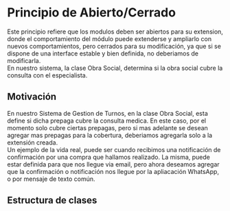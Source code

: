 # Principio de Abierto/Cerrado  
Este principio refiere que los modulos deben ser abiertos para su extension, donde el comportamiento del módulo puede extenderse y ampliarlo con nuevos comportamientos, pero cerrados para su modificación, ya que si se dispone de una interface estable y bien definida, no deberiamos de modificarla.  
En nuestro sistema, la clase Obra Social, determina si la obra social cubre la consulta con el especialista.

## Motivación  
En nuestro Sistema de Gestion de Turnos, en la clase Obra Social, esta define si dicha prepaga cubre la consulta medica. En este caso, por el momento solo cubre ciertas prepagas, pero si mas adelante se desean agregar mas prepagas para la cobertura, deberiamos agregarla solo a la extensión creada.  
Un ejemplo de la vida real, puede ser cuando recibimos una notificación de confirmación por una compra que hallamos realizado. La misma, puede estar definida para que nos llegue via email, pero ahora deseamos agregar que la confirmación o notificación nos llegue por la apliacación WhatsApp, o por mensaje de texto común.  

## Estructura de clases  





